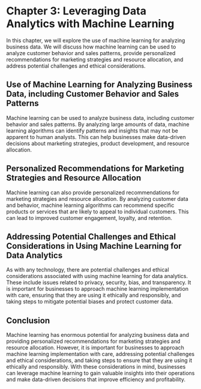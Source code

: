 Chapter 3: Leveraging Data Analytics with Machine Learning
==========================================================

In this chapter, we will explore the use of machine learning for analyzing business data. We will discuss how machine learning can be used to analyze customer behavior and sales patterns, provide personalized recommendations for marketing strategies and resource allocation, and address potential challenges and ethical considerations.

Use of Machine Learning for Analyzing Business Data, including Customer Behavior and Sales Patterns
---------------------------------------------------------------------------------------------------

Machine learning can be used to analyze business data, including customer behavior and sales patterns. By analyzing large amounts of data, machine learning algorithms can identify patterns and insights that may not be apparent to human analysts. This can help businesses make data-driven decisions about marketing strategies, product development, and resource allocation.

Personalized Recommendations for Marketing Strategies and Resource Allocation
-----------------------------------------------------------------------------

Machine learning can also provide personalized recommendations for marketing strategies and resource allocation. By analyzing customer data and behavior, machine learning algorithms can recommend specific products or services that are likely to appeal to individual customers. This can lead to improved customer engagement, loyalty, and retention.

Addressing Potential Challenges and Ethical Considerations in Using Machine Learning for Data Analytics
-------------------------------------------------------------------------------------------------------

As with any technology, there are potential challenges and ethical considerations associated with using machine learning for data analytics. These include issues related to privacy, security, bias, and transparency. It is important for businesses to approach machine learning implementation with care, ensuring that they are using it ethically and responsibly, and taking steps to mitigate potential biases and protect customer data.

Conclusion
----------

Machine learning has enormous potential for analyzing business data and providing personalized recommendations for marketing strategies and resource allocation. However, it is important for businesses to approach machine learning implementation with care, addressing potential challenges and ethical considerations, and taking steps to ensure that they are using it ethically and responsibly. With these considerations in mind, businesses can leverage machine learning to gain valuable insights into their operations and make data-driven decisions that improve efficiency and profitability.

